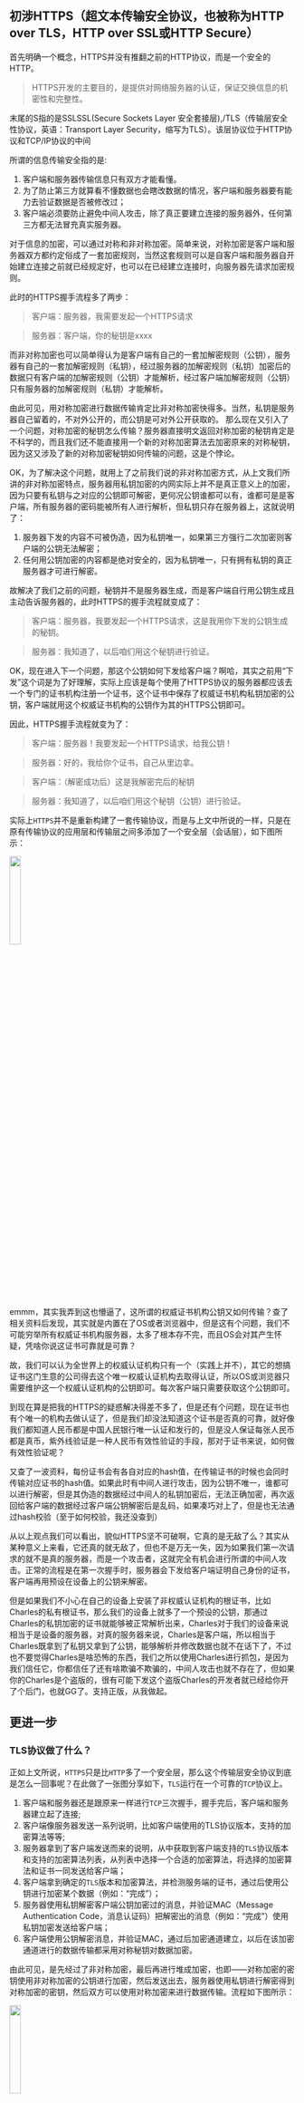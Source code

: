## 初涉HTTPS（超文本传输安全协议，也被称为HTTP over TLS，HTTP over SSL或HTTP Secure）

首先明确一个概念，HTTPS并没有推翻之前的HTTP协议，而是一个安全的HTTP。

> HTTPS开发的主要目的，是提供对网络服务器的认证，保证交换信息的机密性和完整性。

末尾的S指的是SSLSSL(Secure Sockets Layer 安全套接层),/TLS（传输层安全性协议，英语：Transport Layer Security，缩写为TLS）。该层协议位于HTTP协议和TCP/IP协议的中间

所谓的信息传输安全指的是:

1. 客户端和服务器传输信息只有双方才能看懂。
2. 为了防止第三方就算看不懂数据也会瞎改数据的情况，客户端和服务器要有能力去验证数据是否被修改过；
3. 客户端必须要防止避免中间人攻击，除了真正要建立连接的服务器外，任何第三方都无法冒充真实服务器。

对于信息的加密，可以通过对称和非对称加密。简单来说，对称加密是客户端和服务器双方都约定俗成了一套加密规则，当然这套规则可以是自客户端和服务器自开始建立连接之前就已经规定好，也可以在已经建立连接时，向服务器先请求加密规则。

此时的HTTPS握手流程多了两步：

> 客户端：服务器，我需要发起一个HTTPS请求

> 服务器：客户端，你的秘钥是xxxx

而非对称加密也可以简单得认为是客户端有自己的一套加解密规则（公钥），服务器有自己的一套加解密规则（私钥），经过服务器的加解密规则（私钥）加密后的数据只有客户端的加解密规则（公钥）才能解析，经过客户端加解密规则（公钥）只有服务器的加解密规则（私钥）才能解析。

由此可见，用对称加密进行数据传输肯定比非对称加密快得多。当然，私钥是服务器自己留着的，不对外公开的，而公钥是可对外公开获取的。
那么现在又引入了一个问题，对称加密的秘钥怎么传输？服务器直接明文返回对称加密的秘钥肯定是不科学的，而且我们还不能直接用一个新的对称加密算法去加密原来的对称秘钥，因为这又涉及了新的对称加密秘钥如何传输的问题，这是个悖论。

OK，为了解决这个问题，就用上了之前我们说的非对称加密方式，从上文我们所讲的非对称加密特点，服务器用私钥加密的内网实际上并不是真正意义上的加密，因为只要有私钥与之对应的公钥即可解密，更何况公钥谁都可以有，谁都可是是客户端，所有服务器的密码能被所有人进行解析，但私钥只存在服务器上，这就说明了：

1. 服务器下发的内容不可被伪造，因为私钥唯一，如果第三方强行二次加密则客户端的公钥无法解密；
2. 任何用公钥加密的内容都是绝对安全的，因为私钥唯一，只有拥有私钥的真正服务器才可进行解密。

故解决了我们之前的问题，秘钥并不是服务器生成，而是客户端自行用公钥生成且主动告诉服务器的，此时HTTPS的握手流程就变成了：

> 客户端：服务器，我要发起一个HTTPS请求，这是我用你下发的公钥生成的秘钥。

> 服务器：我知道了，以后咱们用这个秘钥进行验证。

OK，现在进入下一个问题，那这个公钥如何下发给客户端？啊哈，其实之前用“下发”这个词是为了好理解，实际上应该是每个使用了HTTPS协议的服务器都应该去一个专门的证书机构注册一个证书，这个证书中保存了权威证书机构私钥加密的公钥，客户端就用这个权威证书机构的公钥作为其的HTTPS公钥即可。

因此，HTTPS握手流程就变为了：

> 客户端：服务器！我要发起一个HTTPS请求，给我公钥！

> 服务器：好的，我给你个证书，自己从里边拿。

> 客户端：（解密成功后）这是我解密完后的秘钥

> 服务器：我知道了，以后咱们用这个秘钥（公钥）进行验证。


实际上`HTTPS`并不是重新构建了一套传输协议，而是与上文中所说的一样，只是在原有传输协议的应用层和传输层之间多添加了一个安全层（会话层），如下图所示：

<img src="https://i.loli.net/2018/06/01/5b11446f898ae.png" width = "20%" height = "20%" align=center />

emmm，其实我弄到这也懵逼了，这所谓的权威证书机构公钥又如何传输？查了相关资料后发现，其实就是内置在了OS或者浏览器中，但是这有个问题，我们不可能穷举所有权威证书机构服务器，太多了根本存不完，而且OS会对其产生怀疑，凭啥你说这证书可靠就是可靠？

故，我们可以认为全世界上的权威认证机构只有一个（实践上并不），其它的想搞证书这门生意的公司得去这个唯一权威认证机构去取得认证，所以OS或浏览器只需要维护这一个权威认证机构的公钥即可。每次客户端只需要获取这个公钥即可。

到现在算是把我的HTTPS的疑惑解决得差不多了，但是还有个问题，现在证书也有个唯一的机构去做认证了，但是我们却没法知道这个证书是否真的可靠，就好像我们都知道人民币都是中国人民银行唯一认证和发行的，但是没人保证每张人民币都是真币，紫外线验证是一种人民币有效性验证的手段，那对于证书来说，如何做有效性验证呢？

又查了一波资料，每份证书会有各自对应的hash值，在传输证书的时候也会同时传输对应证书的hash值。如果此时有中间人进行攻击，因为公钥不唯一，谁都可以进行解密，但是其伪造的数据经过中间人的私钥加密后，无法正确加密，再次返回给客户端的数据经过客户端公钥解密后是乱码，如果凑巧对上了，但是也无法通过hash校验（至于如何校验，我还没查到）

从以上观点我们可以看出，貌似HTTPS坚不可破啊，它真的是无敌了么？其实从某种意义上来看，它还真的就无敌了，但也不是万无一失，因为如果我们第一次请求的就不是真的服务器，而是一个攻击者，这就完全有机会进行所谓的中间人攻击。正常的流程是在第一次握手时，服务器会下发给客户端证明自己身份的证书，客户端再用预设在设备上的公钥来解密。

但是如果我们不小心在自己的设备上安装了非权威认证机构的根证书，比如Charles的私有根证书，那么我们的设备上就多了一个预设的公钥，那通过Charles的私钥加密的证书就能够被正常解析出来，Charles对于我们的设备来说相当于是设备的服务器，对真的服务器来说，Charles是客户端，所以相当于Charles既拿到了私钥又拿到了公钥，能够解析并修改数据也就不在话下了，不过也不要觉得Charles是啥恐怖的东西，我们之所以使用Charles进行抓包，是因为我们信任它，你都信任了还有啥欺骗不欺骗的，中间人攻击也就不存在了，但如果你的Charles是个盗版的，很有可能下发这个盗版Charles的开发者就已经给你开了个后门，也就GG了。支持正版，从我做起。


## 更进一步

### TLS协议做了什么？

正如上文所说，`HTTPS`只是比`HTTP`多了一个安全层，那么这个传输层安全协议到底是怎么一回事呢？在此做了一张图分享如下，`TLS`运行在一个可靠的`TCP`协议上。

1. 客户端和服务器还是跟原来一样进行`TCP`三次握手，握手完后，客户端和服务器建立起了连接;
2. 客户端像服务器发送一系列说明，比如客户端使用的TLS协议版本，支持的加密算法等等;
3. 服务器拿到了客户端发送而来的说明，从中获取到客户端支持的`TLS`协议版本和支持的加密算法列表，从列表中选择一个合适的加密算法，将选择的加密算法和证书一同发送给客户端；
4. 客户端拿到确定的`TLS`版本和加密算法，并检测服务端的证书，通过后使用公钥进行加密某个数据（例如：“完成”）；
5. 服务器使用私钥解密客户端公钥加密过的消息，并验证MAC（Message Authentication Code，消息认证码）把解密出的消息（例如：“完成”）使用私钥加密发送给客户端；
6. 客户端使用公钥解密消息，并验证MAC，通过后加密通道建立，以后在该加密通道进行的数据传输都采用对称秘钥对数据加密。

由此可见，是先经过了非对称加密，最后再进行堆成加密，也即——对称加密的密钥使用非对称加密的公钥进行加密，然后发送出去，服务器使用私钥进行解密得到对称加密的密钥，然后双方可以使用对称加密来进行数据传输。流程如下图所示：

<img src="https://i.loli.net/2018/06/01/5b114aeb7e009.png" width = "20%" height = "20%" align=center />
